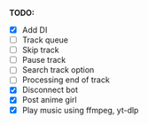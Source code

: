 ﻿**TODO:**
 - [x] Add DI
 - [ ] Track queue 
 - [ ] Skip track 
 - [ ] Pause track 
 - [ ] Search track option 
 - [ ] Processing end of track
 - [x] Disconnect bot 
 - [x] Post anime girl 
 - [x] Play music using ffmpeg, yt-dlp